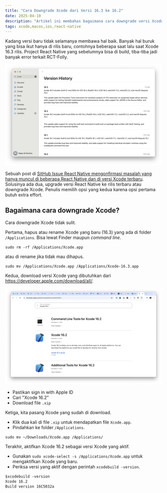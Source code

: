 ```yaml
---
title: "Cara Downgrade Xcode dari Versi 16.3 ke 16.2"
date: 2025-04-10
description: "Artikel ini membahas bagaimana cara downgrade versi Xcode di macOS dari versi 16.3 ke 16.2."
tags: xcode,macos,ios,react-native
---
```


Kadang versi baru tidak selamanya membawa hal baik. Banyak hal buruk yang bisa ikut hanya di rilis baru, contohnya beberapa saat lalu saat Xcode 16.3 rilis. Project React Native yang sebelumnya bisa di build, tiba-tiba jadi banyak error terkait RCT-Folly. 


![](/assets/images/posts/downgrade-xcode-1.png)

Sebuah post di [SitHub Issue React Native mengonfirmasi masalah yang hanya muncul di beberapa React Native dan di versi Xcode terbaru](https://github.com/facebook/react-native/issues/50411). Solusinya ada dua, upgrade versi React Native ke rilis terbaru atau downgrade Xcode. Penulis memilih opsi yang kedua karena opsi pertama butuh extra effort. 

## Bagaimana cara downgrade Xcode? 

Cara downgrade Xcode tidak sulit. 

Pertama, hapus atau rename Xcode yang baru (16.3) yang ada di folder `/Applications`. Bisa lewat Finder maupun *command line*. 

```
sudo rm -rf /Applications/Xcode.app
```

atau di rename jika tidak mau dihapus.

```
sudo mv /Applications/Xcode.app /Applications/Xcode-16.3.app
```

Kedua, download versi Xcode yang dibutuhkan dari https://developer.apple.com/download/all/. 

![](/assets/images/posts/downgrade-xcode-2.png)

- Pastikan sign in with Apple ID
- Cari "Xcode 16.2"
- Download file `.xip` 

Ketiga, kita pasang Xcode yang sudah di download. 

- Klik dua kali di file `.xip` untuk mendapatkan file `Xcode.app`. 
- Pindahkan ke folder `/Applications`. 

```
sudo mv ~/Downloads/Xcode.app /Applications/
```

Terakhir, aktifkan Xcode 16.2 sebagai versi Xcode yang aktif.

- Gunakan `sudo xcode-select -s /Applications/Xcode.app` untuk mengaktifkan Xcode yang baru. 
- Periksa versi yang aktif dengan perintah `xcodebuild -version`.

```
$xcodebuild -version
Xcode 16.2
Build version 16C5032a
```

